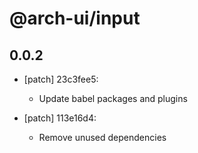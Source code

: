 # @arch-ui/input

## 0.0.2
- [patch] 23c3fee5:

  - Update babel packages and plugins

- [patch] 113e16d4:

  - Remove unused dependencies
